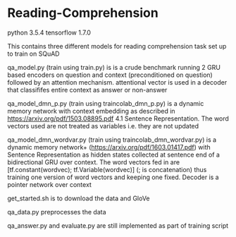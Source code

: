# Reading-Comprehension

python 3.5.4
tensorflow 1.7.0

This contains three different models for reading comprehension task set up to train on SQuAD

qa_model.py (train using train.py) is is a crude benchmark  running 2 GRU based encoders on question and context (preconditioned on question) followed by an attention mechanism. attentional vector is used in a decoder that classififes entire context as answer or non-answer

qa_model_dmn_p.py (train using traincolab_dmn_p.py) is a dynamic memory network with context embedding as described in https://arxiv.org/pdf/1503.08895.pdf 4.1 Sentence Representation. The word vectors used are not treated as variables i.e. they are not updated

qa_model_dmn_wordvar.py (train using traincolab_dmn_wordvar.py) is a dynamic memory network+ (https://arxiv.org/pdf/1603.01417.pdf) with Sentence Representation as hidden states collected at sentence end of a bidirectional GRU over context. The word vectors fed in are [tf.constant(wordvec); tf.Variable(wordvec)] (; is concatenation) thus training one version of word vectors and keeping one fixed. Decoder is a pointer network over context

get_started.sh is to download the data and GloVe

qa_data.py preprocesses the data

qa_answer.py and evaluate.py are still implemented  as part of training script
